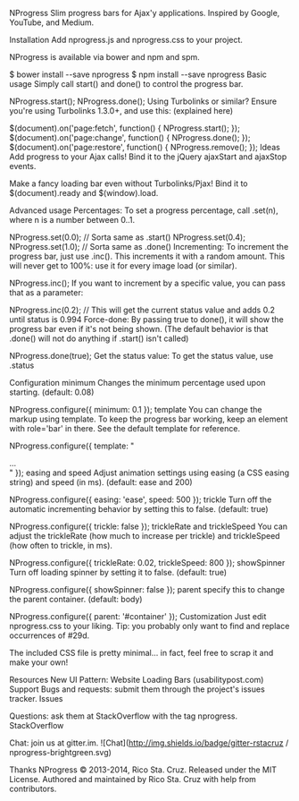NProgress
Slim progress bars for Ajax'y applications. Inspired by Google, YouTube, and Medium.

Installation
Add nprogress.js and nprogress.css to your project.

<script src='nprogress.js'></script>
<link rel='stylesheet' href='nprogress.css'/>
NProgress is available via bower and npm and spm.

$ bower install --save nprogress
$ npm install --save nprogress
Basic usage
Simply call start() and done() to control the progress bar.

NProgress.start();
NProgress.done();
Using Turbolinks or similar? Ensure you're using Turbolinks 1.3.0+, and use this: (explained here)

$(document).on('page:fetch',   function() { NProgress.start(); });
$(document).on('page:change',  function() { NProgress.done(); });
$(document).on('page:restore', function() { NProgress.remove(); });
Ideas
Add progress to your Ajax calls! Bind it to the jQuery ajaxStart and ajaxStop events.

Make a fancy loading bar even without Turbolinks/Pjax! Bind it to $(document).ready and $(window).load.

Advanced usage
Percentages: To set a progress percentage, call .set(n), where n is a number between 0..1.

NProgress.set(0.0);     // Sorta same as .start()
NProgress.set(0.4);
NProgress.set(1.0);     // Sorta same as .done()
Incrementing: To increment the progress bar, just use .inc(). This increments it with a random amount. This will never get to 100%: use it for every image load (or similar).

NProgress.inc();
If you want to increment by a specific value, you can pass that as a parameter:

NProgress.inc(0.2);    // This will get the current status value and adds 0.2 until status is 0.994
Force-done: By passing true to done(), it will show the progress bar even if it's not being shown. (The default behavior is that .done() will not do anything if .start() isn't called)

NProgress.done(true);
Get the status value: To get the status value, use .status

Configuration
minimum
Changes the minimum percentage used upon starting. (default: 0.08)

NProgress.configure({ minimum: 0.1 });
template
You can change the markup using template. To keep the progress bar working, keep an element with role='bar' in there. See the default template for reference.

NProgress.configure({
  template: "<div class='....'>...</div>"
});
easing and speed
Adjust animation settings using easing (a CSS easing string) and speed (in ms). (default: ease and 200)

NProgress.configure({ easing: 'ease', speed: 500 });
trickle
Turn off the automatic incrementing behavior by setting this to false. (default: true)

NProgress.configure({ trickle: false });
trickleRate and trickleSpeed
You can adjust the trickleRate (how much to increase per trickle) and trickleSpeed (how often to trickle, in ms).

NProgress.configure({ trickleRate: 0.02, trickleSpeed: 800 });
showSpinner
Turn off loading spinner by setting it to false. (default: true)

NProgress.configure({ showSpinner: false });
parent
specify this to change the parent container. (default: body)

NProgress.configure({ parent: '#container' });
Customization
Just edit nprogress.css to your liking. Tip: you probably only want to find and replace occurrences of #29d.

The included CSS file is pretty minimal... in fact, feel free to scrap it and make your own!

Resources
New UI Pattern: Website Loading Bars (usabilitypost.com)
Support
Bugs and requests: submit them through the project's issues tracker.
Issues

Questions: ask them at StackOverflow with the tag nprogress.
StackOverflow

Chat: join us at gitter.im.
![Chat](http://img.shields.io/badge/gitter-rstacruz / nprogress-brightgreen.svg)

Thanks
NProgress © 2013-2014, Rico Sta. Cruz. Released under the MIT License.
Authored and maintained by Rico Sta. Cruz with help from contributors.
